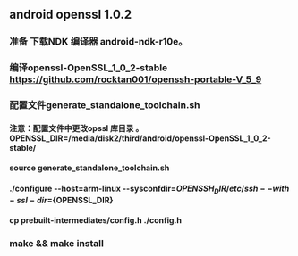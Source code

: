 ## android openssl 1.0.2

### 准备 下载NDK 编译器 android-ndk-r10e。
### 编译openssl-OpenSSL_1_0_2-stable https://github.com/rocktan001/openssh-portable-V_5_9
### 配置文件generate_standalone_toolchain.sh
#### 注意：配置文件中更改opssl 库目录 。OPENSSL_DIR=/media/disk2/third/android/openssl-OpenSSL_1_0_2-stable/

#### source generate_standalone_toolchain.sh
#### ./configure --host=arm-linux --sysconfdir=${OPENSSH_DIR}/etc/ssh --with-ssl-dir=${OPENSSL_DIR}
#### cp prebuilt-intermediates/config.h ./config.h
### make && make install